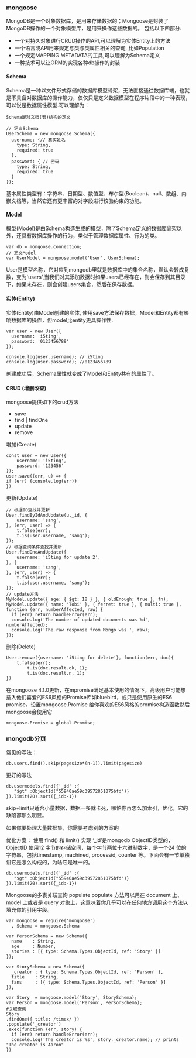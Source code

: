 ### mongoose
MongoDB是一个对象数据库，是用来存储数据的；Mongoose是封装了MongoDB操作的一个对象模型库，是用来操作这些数据的。
包括以下四部分:
* 一个对持久对象进行CRUD操作的API,可以理解为实体Entity上的方法
* 一个语言或API用来规定与类与类属性相关的查询, 比如Population
* 一个规定MAPPING METADATA的工具,可以理解为Schema定义
* 一种技术可以让ORM的实现各种db操作的封装

#### Schema

Schema是一种以文件形式存储的数据库模型骨架，无法直接通往数据库端，也就是不具备对数据库的操作能力，仅仅只是定义数据模型在程序片段中的一种表现，可以说是数据属性模型.可以理解为：
```
Schema是对文档(表)结构的定义
```
```
// 定义Schema
UserSchema = new mongoose.Schema({
  username: {// 真实姓名
    type: String,
    required: true
  },
  password: { // 密码
    type: String,
    required: true
  }
});
```
基本属性类型有：字符串、日期型、数值型、布尔型(Boolean)、null、数组、内嵌文档等，当然它还有更丰富的对字段进行校验约束的功能。

#### Model
模型(Model)是由Schema构造生成的模型，除了Schema定义的数据库骨架以外，还具有数据库操作的行为，类似于管理数据库属性、行为的类。
```
var db = mongoose.connection;
// 定义Model
var UserModel = mongoose.model('User', UserSchema);
```
User是模型名称，它对应到mongodb里就是数据库中的集合名称，默认会转成复数，变为'users',当我们对其添加数据时如果users已经存在，则会保存到其目录下，如果未存在，则会创建users集合，然后在保存数据。

#### 实体(Entity)
实体(Entity)由Model创建的实体, 使用save方法保存数据，Model和Entity都有影响数据库的操作，但model比entity更具操作性.
```
var user = new User({
  username: 'i5ting',
  password: '0123456789'
});

console.log(user.username); // i5ting 
console.log(user.password); //0123456789    
```
创建成功后，Schema属性就变成了Model和Entity共有的属性了。

#### CRUD (增删改查)

mongoose提供如下的crud方法
* save
* find | findOne
* update
* remove

增加(Create)
```
const user = new User({
    username: 'i5ting',
    password: '123456'
});
user.save((err, u) => {
if (err) {console.log(err)}
})
```
更新(Update)
```
// 根据ID查找并更新
User.findByIdAndUpdate(u._id, {
    username: 'sang',
}, (err, user) => {
    t.false(err);
    t.is(user.username, 'sang');
});
// 根据查询条件查找并更新
User.findOneAndUpdate({
    username: 'i5ting for update 2',
}, {
    username: 'sang',
}, (err, user) => {
    t.false(err);
    t.is(user.username, 'sang');
});
// update方法
MyModel.update({ age: { $gt: 18 } }, { oldEnough: true }, fn);
MyModel.update({ name: 'Tobi' }, { ferret: true }, { multi: true }, function (err, numberAffected, raw) {
  if (err) return handleError(err);
  console.log('The number of updated documents was %d', numberAffected);
  console.log('The raw response from Mongo was ', raw);
});
```

删除(Delete)
```
User.remove({username: 'i5ting for delete'}, function(err, doc){
    t.false(err);
        t.is(doc.result.ok, 1);
        t.is(doc.result.n, 1);
})
```
在mongoose 4.1.0更新，在mpromise满足基本使用的情况下，高级用户可能想插入他们喜爱的ES6风格的Promise库如bluebird，或只是使用原生的ES6 promise。设置mongoose.Promise 给你喜欢的ES6风格的promise构造函数然后mongoose会使用它
```
mongoose.Promise = global.Promise;
```

### mongodb分页

常见的写法：
```
db.users.find().skip(pagesize*(n-1)).limit(pagesize)
```
更好的写法
```
db.usermodels.find({'_id' :{
   "$gt" :ObjectId("55940ae59c39572851075bfd")} 
}).limit(20).sort({_id:-1})
```
skip+limit只适合小量数据，数据一多就卡死，哪怕你再怎么加索引，优化，它的缺陷都那么明显。

如果你要处理大量数据集，你需要考虑别的方案的

优化方案：
使用 find() 和 limit() 实现
‘_id’是mongodb ObjectID类型的，ObjectID 使用12 字节的存储空间，每个字节两位十六进制数字，是一个24 位的字符串，包括timestamp, machined, processid, counter 等。下面会有一节单独讲它是怎么构成的，为啥它是唯一的。
```
db.usermodels.find({'_id' :{
   "$gt" :ObjectId("55940ae59c39572851075bfd")} 
}).limit(20).sort({_id:-1})
```

Mongoose的多表关联查询
populate
populate 方法可以用在 document 上、 model 上或者是 query 对象上，这意味着你几乎可以在任何地方调用这个方法以填充你的引用字段。
```
var mongoose = require('mongoose')
  , Schema = mongoose.Schema
  
var PersonSchema = new Schema({
  name    : String,
  age     : Number,
  stories : [{ type: Schema.Types.ObjectId, ref: 'Story' }]
});

var StorySchema = new Schema({
  _creator : { type: Schema.Types.ObjectId, ref: 'Person' },
  title    : String,
  fans     : [{ type: Schema.Types.ObjectId, ref: 'Person' }]
});

var Story  = mongoose.model('Story', StorySchema);
var Person = mongoose.model('Person', PersonSchema);
#关联查询
Story
.findOne({ title: /timex/ })
.populate('_creator')
.exec(function (err, story) {
  if (err) return handleError(err);
  console.log('The creator is %s', story._creator.name); // prints "The creator is Aaron"
}) 
```